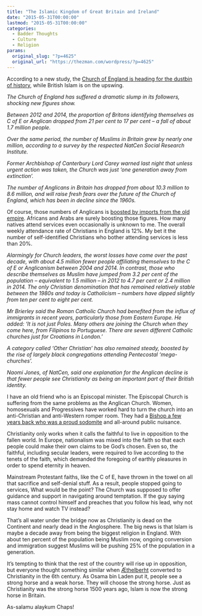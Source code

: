 ```yaml
---
title: "The Islamic Kingdom of Great Britain and Ireland"
date: "2015-05-31T00:00:00"
lastmod: "2015-05-31T00:00:00"
categories:
  - Badder Thoughts
  - Culture
  - Religion
params:
  original_slug: "?p=4625"
  original_url: "https://thezman.com/wordpress/?p=4625"
---
```


According to a new study, the <a
href="http://www.dailymail.co.uk/news/article-3104110/CofE-crisis-loses-1-7m-followers-Islam-gains-900-000-Former-Archbishop-Lord-Carey-warns-Church-generation-extinction.html"
rel="noopener" target="_blank">Church of England is heading for the
dustbin of history</a>, while British Islam is on the upswing.

*The Church of England has suffered a dramatic slump in its followers,
shocking new figures show.*

*Between 2012 and 2014, the proportion of Britons identifying themselves
as C of E or Anglican dropped from 21 per cent to 17 per cent – a fall
of about 1.7 million people.*

*Over the same period, the number of Muslims in Britain grew by nearly
one million, according to a survey by the respected NatCen Social
Research Institute.*

*Former Archbishop of Canterbury Lord Carey warned last night that
unless urgent action was taken, the Church was just ‘one generation away
from extinction’.*

*The number of Anglicans in Britain has dropped from about 10.3 million
to 8.6 million, and will raise fresh fears over the future of the Church
of England, which has been in decline since the 1960s.*

Of course, those numbers of Anglicans is <a
href="http://www.theguardian.com/world/2014/jun/03/church-attendance-propped-immigrants-study"
rel="noopener" target="_blank">boosted by imports from the old
empire</a>. Africans and Arabs are surely boosting those figures. How
many natives attend services even occasionally is unknown to me. The
overall weekly attendance rate of Christians in England is 12%. My bet
it the number of self-identified Christians who bother attending
services is less than 20%.

*Alarmingly for Church leaders, the worst losses have come over the past
decade, with about 4.5 million fewer people affiliating themselves to
the C of E or Anglicanism between 2004 and 2014. In contrast, those who
describe themselves as Muslim have jumped from 3.2 per cent of the
population – equivalent to 1.5 million – in 2012 to 4.7 per cent or 2.4
million in 2014. The only Christian denomination that has remained
relatively stable between the 1980s and today is Catholicism – numbers
have dipped slightly from ten per cent to eight per cent.*

*Mr Brierley said the Roman Catholic Church had benefited from the
influx of immigrants in recent years, particularly those from Eastern
Europe. He added: ‘It is not just Poles. Many others are joining the
Church when they come here, from Filipinos to Portuguese. There are
seven different Catholic churches just for Croatians in London.’*

*A category called ‘Other Christian’ has also remained steady, boosted
by the rise of largely black congregations attending Pentecostal
‘mega-churches’.*

*Naomi Jones, of NatCen, said one explanation for the Anglican decline
is that fewer people see Christianity as being an important part of
their British identity.*

I have an old friend who is an Episcopal minister. The Episcopal Church
is suffering from the same problems as the Anglican Church. Women,
homosexuals and Progressives have worked hard to turn the church into an
anti-Christian and anti-Western romper room. They had a
<a href="http://en.wikipedia.org/wiki/Gene_Robinson" rel="noopener"
target="_blank">Bishop a few years back who was a proud sodomite</a> and
all-around public nuisance.

Christianity only works when it calls the faithful to live in opposition
to the fallen world. In Europe, nationalism was mixed into the faith so
that each people could make their own claims to be God’s chosen. Even
so, the faithful, including secular leaders, were required to live
according to the tenets of the faith, which demanded the foregoing of
earthly pleasures in order to spend eternity in heaven.

Mainstream Protestant faiths, like the C of E, have thrown in the towel
on all that sacrifice and self-denial stuff. As a result, people stopped
going to services, What would be the point? The Church was supposed to
offer guidance and support in navigating around temptation. If the guy
saying mass cannot control himself and preaches that you follow his
lead, why not stay home and watch TV instead?

That’s all water under the bridge now as Christianity is dead on the
Continent and nearly dead in the Anglosphere. The big news is that Islam
is maybe a decade away from being the biggest religion in England. With
about ten percent of the population being Muslim now, ongoing conversion
and immigration suggest Muslims will be pushing 25% of the population in
a generation.

It’s tempting to think that the rest of the country will rise up in
opposition, but everyone thought something similar when
<a href="http://en.wikipedia.org/wiki/%C3%86thelberht_of_Kent"
rel="noopener" target="_blank">Æthelberht</a> converted to Christianity
in the 6th century. As Osama bin Laden put it, people see a strong horse
and a weak horse. They will choose the strong horse. Just as
Christianity was the strong horse 1500 years ago, Islam is now the
strong horse in Britain.

<span class="st">As-salamu alaykum Chaps!  
</span>
